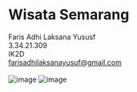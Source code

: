 # Wisata Semarang
Faris Adhi Laksana Yususf <br>
3.34.21.309 <br>
IK2D <br>
farisadhilaksanayusuf@gmail.com <br> <br>
![image](https://user-images.githubusercontent.com/81822076/202188659-e0ccc034-0998-490e-86fa-91c3ad927b7c.png)
![image](https://user-images.githubusercontent.com/81822076/202189151-94d8dda8-7867-4ba5-94ed-51f1a695648d.png)

